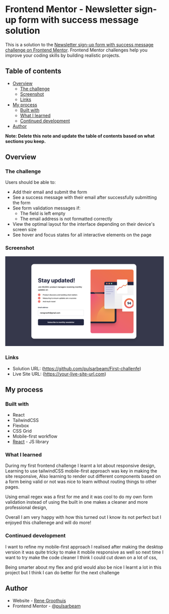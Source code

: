 # Frontend Mentor - Newsletter sign-up form with success message solution

This is a solution to the [Newsletter sign-up form with success message challenge on Frontend Mentor](https://www.frontendmentor.io/challenges/newsletter-signup-form-with-success-message-3FC1AZbNrv). Frontend Mentor challenges help you improve your coding skills by building realistic projects. 

## Table of contents

- [Overview](#overview)
  - [The challenge](#the-challenge)
  - [Screenshot](#screenshot)
  - [Links](#links)
- [My process](#my-process)
  - [Built with](#built-with)
  - [What I learned](#what-i-learned)
  - [Continued development](#continued-development)
- [Author](#author)

**Note: Delete this note and update the table of contents based on what sections you keep.**

## Overview

### The challenge

Users should be able to:

- Add their email and submit the form
- See a success message with their email after successfully submitting the form
- See form validation messages if:
  - The field is left empty
  - The email address is not formatted correctly
- View the optimal layout for the interface depending on their device's screen size
- See hover and focus states for all interactive elements on the page

### Screenshot

![](public/images/screenshot.png)


### Links

- Solution URL: (https://github.com/pulsarbeam/First-challenfe)
- Live Site URL: (https://your-live-site-url.com)

## My process

### Built with

- React
- TailwindCSS
- Flexbox
- CSS Grid
- Mobile-first workflow
- [React](https://reactjs.org/) - JS library




### What I learned

During my first frontend challenge I learnt a lot about responsive design, Learning to use tailwindCSS mobile-first approach was key in making the site responsive, Also learning to render out different components based on a form being valid or not was nice to learn without routing things to other pages.

Using email regex was a first for me and it was cool to do my own form validation instead of using the built in one makes a cleaner and more professional design, 

Overall I am very happy with how this turned out I know its not perfect but I enjoyed this challenege and will do more!







### Continued development

I want to refine my mobile-first approach I realised after making the desktop version it was quite tricky to make it mobile responsive as well so next time I want to try make the code cleaner I think I could cut down on a lot of css, 

Being smarter about my flex and grid would also be nice I learnt a lot in  this project but I think I can do better for the next challenge



## Author

- Website - [Rene Groothuis](https://pulsarbeam.github.io/personal-website/)
- Frontend Mentor - [@pulsarbeam](https://www.frontendmentor.io/profile/pulsarbeam)



